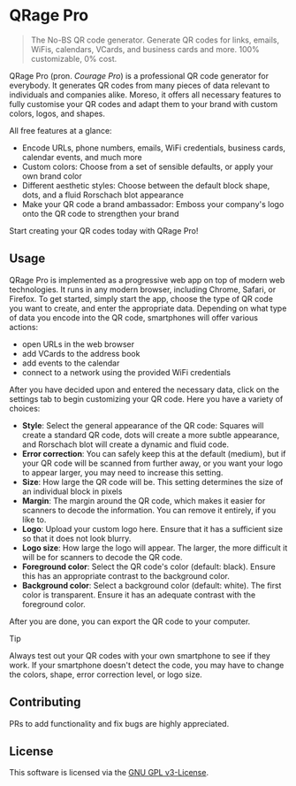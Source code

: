 # QRage Pro

> The No-BS QR code generator. Generate QR codes for links, emails, WiFis,
> calendars, VCards, and business cards and more. 100% customizable, 0% cost.

QRage Pro (pron. *Courage Pro*) is a professional QR code generator for
everybody. It generates QR codes from many pieces of data relevant to
individuals and companies alike. Moreso, it offers all necessary features to
fully customise your QR codes and adapt them to your brand with custom colors,
logos, and shapes.

All free features at a glance:

* Encode URLs, phone numbers, emails, WiFi credentials, business cards, calendar
  events, and much more
* Custom colors: Choose from a set of sensible defaults, or apply your own brand
  color
* Different aesthetic styles: Choose between the default block shape, dots, and
  a fluid Rorschach blot appearance
* Make your QR code a brand ambassador: Emboss your company's logo onto the
  QR code to strengthen your brand

Start creating your QR codes today with QRage Pro!

## Usage

QRage Pro is implemented as a progressive web app on top of modern web
technologies. It runs in any modern browser, including Chrome, Safari, or
Firefox. To get started, simply start the app, choose the type of QR code you
want to create, and enter the appropriate data. Depending on what type of data
you encode into the QR code, smartphones will offer various actions:

* open URLs in the web browser
* add VCards to the address book
* add events to the calendar
* connect to a network using the provided WiFi credentials

After you have decided upon and entered the necessary data, click on the
settings tab to begin customizing your QR code. Here you have a variety of
choices:

* **Style**: Select the general appearance of the QR code: Squares will create a
  standard QR code, dots will create a more subtle appearance, and Rorschach
  blot will create a dynamic and fluid code.
* **Error correction**: You can safely keep this at the default (medium), but if
  your QR code will be scanned from further away, or you want your logo to
  appear larger, you may need to increase this setting.
* **Size**: How large the QR code will be. This setting determines the size of
  an individual block in pixels
* **Margin**: The margin around the QR code, which makes it easier for scanners
  to decode the information. You can remove it entirely, if you like to.
* **Logo**: Upload your custom logo here. Ensure that it has a sufficient size
  so that it does not look blurry.
* **Logo size**: How large the logo will appear. The larger, the more difficult
  it will be for scanners to decode the QR code.
* **Foreground color**: Select the QR code's color (default: black). Ensure this
  has an appropriate contrast to the background color.
* **Background color**: Select a background color (default: white). The first
  color is transparent. Ensure it has an adequate contrast with the foreground
  color.

After you are done, you can export the QR code to your computer.

> [!TIP]
> Always test out your QR codes with your own smartphone to see if they work. If
> your smartphone doesn't detect the code, you may have to change the colors,
> shape, error correction level, or logo size.

## Contributing

PRs to add functionality and fix bugs are highly appreciated.

## License

This software is licensed via the [GNU GPL v3-License](https://www.gnu.org/licenses/gpl-3.0.en.html).

